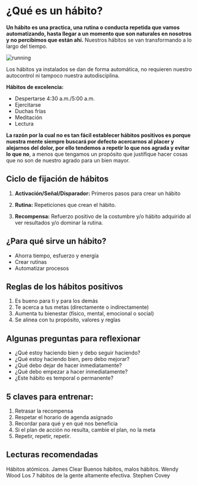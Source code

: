 # ¿Qué es un hábito?

**Un hábito es una practica, una rutina o conducta repetida que vamos automatizando, hasta llegar a un momento que son naturales en nosotros y no percibimos que están ahí.**
Nuestros hábitos se van transformando a lo largo del tiempo.

![running](https://i.imgur.com/lpkvLoJ.jpg)

Los hábitos ya instalados se dan de forma automática, no requieren nuestro autocontrol ni tampoco nuestra autodisciplina.

**Hábitos de excelencia:**

- Despertarse 4:30 a.m./5:00 a.m.
- Ejercitarse
- Duchas frías
- Meditación
- Lectura

**La razón por la cual no es tan fácil establecer hábitos positivos es porque nuestra mente siempre buscará por defecto acercarnos al placer y alejarnos del dolor, por ello tendemos a repetir lo que nos agrada y evitar lo que no**, a menos que tengamos un propósito que justifique hacer cosas que no son de nuestro agrado para un bien mayor.

## Ciclo de fijación de hábitos

1. **Activación/Señal/Disparador:** Primeros pasos para crear un hábito

1. **Rutina:** Repeticiones que crean el hábito.

1. **Recompensa:** Refuerzo positivo de la costumbre y/o hábito adquirido al ver resultados y/o dominar la rutina.

## ¿Para qué sirve un hábito?

- Ahorra tiempo, esfuerzo y energía
- Crear rutinas
- Automatizar procesos

## Reglas de los hábitos positivos

1. Es bueno para ti y para los demás
1. Te acerca a tus metas (directamente o indirectamente)
1. Aumenta tu bienestar (físico, mental, emocional o social)
1. Se alinea con tu propósito, valores y reglas

## Algunas preguntas para reflexionar

- ¿Qué estoy haciendo bien y debo seguir haciendo?
- ¿Qué estoy haciendo bien, pero debo mejorar?
- ¿Qué debo dejar de hacer inmediatamente?
- ¿Qué debo empezar a hacer inmediatamente?
- ¿Este hábito es temporal o permanente?

## 5 claves para entrenar:

1. Retrasar la recompensa
2. Respetar el horario de agenda asignado
3. Recordar para qué y en qué nos beneficia
4. Si el plan de acción no resulta, cambie el plan, no la meta
5. Repetir, repetir, repetir.

## Lecturas recomendadas

Hábitos atómicos. James Clear
Buenos hábitos, malos hábitos. Wendy Wood
Los 7 hábitos de la gente altamente efectiva. Stephen Covey
